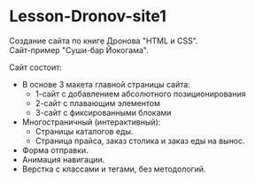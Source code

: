 # Lesson-Dronov-site1

Создание сайта по книге Дронова "HTML и CSS".  
Сайт-пример "Суши-бар Йокогама".

Сайт состоит:
+ В основе 3 макета главной страницы сайта:
   - 1-сайт с добавлением абсолютного позиционирования
   - 2-сайт с плавающим элементом
   - 3-сайт с фиксированными блоками
+ Многостраничный (интерактивный):
   - Страницы каталогов еды.
   - Страница прайса, заказ столика и заказ еды на вынос.
+ Форма отправки.
+ Анимация навигации.
+ Верстка с классами и тегами, без методологий.
